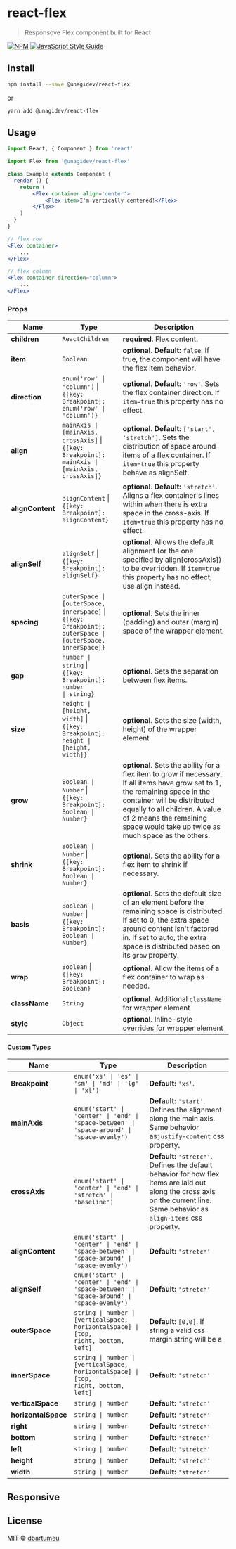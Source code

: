 # react-flex

> Responsove Flex component built for React

[![NPM](https://img.shields.io/npm/v/react-flex.svg)](https://www.npmjs.com/package/react-flex) [![JavaScript Style Guide](https://img.shields.io/badge/code_style-standard-brightgreen.svg)](https://standardjs.com)

## Install

```bash
npm install --save @unagidev/react-flex
```
or 
```bash
yarn add @unagidev/react-flex
```

## Usage

```jsx
import React, { Component } from 'react'

import Flex from '@unagidev/react-flex'

class Example extends Component {
  render () {
    return (
        <Flex container align='center'>
            <Flex item>I'm vertically centered!</Flex>
        </Flex>
    )
  }
}
```

```jsx
// flex row
<Flex container>
    ...
</Flex>

// flex column
<Flex container direction="column">
    ...
</Flex>
```

### Props
|Name              |Type                                                                                                                                             |Description                          |
|------------------|-------------------------------------------------------------------------------------------------------------------------------------------------|-------------------------------------|
| **children**     | `ReactChildren`                                                                                                                                 | **required**. Flex content.         |
| **item**         | `Boolean`                                                                                                                                       | **optional**. **Default:** `false`. If true, the component will have the flex item behavior. |
| **direction**    | <code>enum('row' &#124; 'column')</code> &#124;<br> <code>{[key: Breakpoint]: enum('row' &#124; 'column')}</code>                               | **optional**. **Default:** `'row'`. Sets the flex container direction. If <code>item=true</code> this property has no effect. |
| **align**        | <code>mainAxis &#124; [mainAxis, crossAxis]</code> &#124;<br> <code>{[key: Breakpoint]: mainAxis &#124; [mainAxis, crossAxis]}</code>           | **optional**. **Default:** `['start', 'stretch']`. Sets the distribution of space around items of a flex container. If `item=true` this property behave as alignSelf. |
| **alignContent** | <code>alignContent</code> &#124;<br> <code>{[key: Breakpoint]: alignContent}</code>                                                             | **optional**. **Default:** `'stretch'`. Aligns a flex container's lines within when there is extra space in the cross-axis. If `item=true` this property has no effect. |
| **alignSelf**    | <code>alignSelf</code> &#124;<br> <code>{[key: Breakpoint]: alignSelf}</code>                                                                   | **optional**. Allows the default alignment (or the one specified by align[crossAxis]) to be overridden. If <code>item=true</code> this property has no effect, use align instead. |
| **spacing**      | <code>outerSpace &#124; [outerSpace, innerSpace]</code> &#124;<br> <code>{[key: Breakpoint]: outerSpace &#124; [outerSpace, innerSpace]}</code> | **optional**. Sets the inner (padding) and outer (margin) space of the wrapper element. |
| **gap**          | <code>number &#124; string</code> &#124;<br> <code>{[key: Breakpoint]: number &#124; string}</code>                                             | **optional**. Sets the separation between flex items. |
| **size**         | <code>height &#124; [height, width]</code> &#124;<br> <code>{[key: Breakpoint]: height &#124; [height, width]}</code>                           | **optional**. Sets the size (width, height) of the wrapper element  |
| **grow**         | <code>Boolean &#124; Number</code> &#124;<br> <code>{[key: Breakpoint]: Boolean &#124; Number}</code>                                           | **optional**. Sets the ability for a flex item to grow if necessary. If all items have grow set to 1, the remaining space in the container will be distributed equally to all children. A value of 2 means the remaining space would take up twice as much space as the others. |
| **shrink**       | <code>Boolean &#124; Number</code> &#124;<br> <code>{[key: Breakpoint]: Boolean &#124; Number}</code>                                           | **optional**. Sets the ability for a flex item to shrink if necessary. |
| **basis**        | <code>Boolean &#124; Number</code> &#124;<br> <code>{[key: Breakpoint]: Boolean &#124; Number}</code>                                           | **optional**. Sets the default size of an element before the remaining space is distributed. If set to 0, the extra space around content isn't factored in. If set to auto, the extra space is distributed based on its `grow` property. |
| **wrap**         | <code>Boolean</code> &#124;<br> <code>{[key: Breakpoint]: Boolean}</code>                                                                       | **optional**. Allow the items of a flex container to wrap as needed. |
| **className**    | <code>String</code>                                                                                                                             | **optional**. Additional `className` for wrapper element |
| **style**        | <code>Object</code>                                                                                                                             | **optional**. Inline-style overrides for wrapper element |

#### Custom Types
|Name                 |Type                                                                                                                        |Description                                                             |
|---------------------|----------------------------------------------------------------------------------------------------------------------------|------------------------------------------------------------------------|
| **Breakpoint**      | <code>enum('xs' &#124; 'es' &#124; 'sm' &#124; 'md' &#124; 'lg' &#124; 'xl')</code>                                        | **Default:** `'xs'`.                                                                       |
| **mainAxis**        | <code>enum('start' &#124; 'center' &#124; 'end' &#124; 'space-between' &#124; 'space-around' &#124; 'space-evenly')</code> | **Default:** `'start'`. Defines the alignment along the main axis. Same behavior as`justify-content` css property. |
| **crossAxis**       | <code>enum('start' &#124; 'center' &#124; 'end' &#124; 'stretch' &#124; 'baseline')</code>                                 | **Default:** `'stretch'`. Defines the default behavior for how flex items are laid out along the cross axis on the current line. Same behavior as `align-items` css property. |
| **alignContent**    | <code>enum('start' &#124; 'center' &#124; 'end' &#124; 'space-between' &#124; 'space-around' &#124; 'space-evenly')</code> | **Default:** `'stretch'`   |
| **alignSelf**       | <code>enum('start' &#124; 'center' &#124; 'end' &#124; 'space-between' &#124; 'space-around' &#124; 'space-evenly')</code> | **Default:** `'stretch'`   |
| **outerSpace**      | <code>string &#124; number &#124; [verticalSpace, horizontalSpace] &#124; [top, right, bottom, left]</code>                | **Default:** `[0,0]`. If string a valid css margin string will be a   |
| **innerSpace**      | <code>string &#124; number &#124; [verticalSpace, horizontalSpace] &#124; [top, right, bottom, left]</code>                | **Default:** `'stretch'`   |
| **verticalSpace**   | <code>string &#124; number</code>                                                                                          | **Default:** `'stretch'`   |   
| **horizontalSpace** | <code>string &#124; number</code>                                                                                          | **Default:** `'stretch'`  |
| **right**           | <code>string &#124; number</code>                                                                                          | **Default:** `'stretch'`   |  
| **bottom**          | <code>string &#124; number</code>                                                                                          | **Default:** `'stretch'`    | 
| **left**            | <code>string &#124; number</code>                                                                                          | **Default:** `'stretch'`  |    
| **height**          | <code>string &#124; number</code>                                                                                          | **Default:** `'stretch'`   |  
| **width**           | <code>string &#124; number</code>                                                                                          | **Default:** `'stretch'`   |

                                         
## Responsive



## License

MIT © [dbartumeu](https://github.com/dbartumeu)
